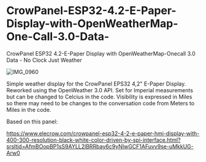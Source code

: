 # CrowPanel-ESP32-4.2-E-Paper-Display-with-OpenWeatherMap-One-Call-3.0-Data-
CrowPanel ESP32 4.2-E-Paper Display with OpenWeatherMap-Onecall 3.0 Data - No Clock Just Weather

![IMG_0960](https://github.com/user-attachments/assets/ec3b72a2-4457-471b-846f-6e84b2323137)

Simple weather display for the CrowPanel EPS32 4,2" E-Paper Display. Reworked using the OpenWeather 3.0 API. Set for Imperial measurements but can be changed to Celcius in the code. Visibility is expressed in Miles so there may need to be changes to the conversation code from Meters to Miles in the code.

Based on this panel:

https://www.elecrow.com/crowpanel-esp32-4-2-e-paper-hmi-display-with-400-300-resolution-black-white-color-driven-by-spi-interface.html?srsltid=AfmBOopBP1sS9AYLL2lBRRbay6c9yNIwGCF1AFuvv9se-uMkkUG-Arw0
